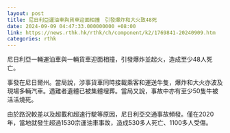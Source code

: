 ```yaml
---
layout: post
title: 尼日利亞運油車與貨車迎面相撞　引發爆炸和大火致48死
date: 2024-09-09 04:47:33.000000000 +08:00
link: https://news.rthk.hk/rthk/ch/component/k2/1769841-20240909.htm
categories: rthk
---
```


尼日利亞一輛運油車與一輛貨車迎面相撞，引發爆炸並起火，造成至少48人死亡。

事發在尼日爾州。當局說，涉事貨車同時接載乘客和運送牛隻，爆炸和大火亦波及現場多輛汽車。遇難者遺體已被集體埋葬。當局又說，事故中亦有至少50隻牛被活活燒死。

由於路況較差以及超載和超速行駛等原因，尼日利亞交通事故頻發。僅在2020年，當地就發生超過1530宗運油車事故，造成530多人死亡、1100多人受傷。

